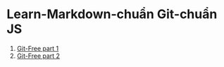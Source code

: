 # Learn-Markdown-chuẩn Git-chuẩn JS

1. [Git-Free part 1](https://viblo.asia/p/nhung-dieu-khong-phai-ai-cung-noi-cho-ban-ve-git-part-1-1VgZvwkYlAw "Git chuyên sâu")
2. [Git-Free part 2](https://viblo.asia/p/nhung-dieu-khong-phai-ai-cung-noi-cho-ban-ve-git-part-2-GrLZDXrBZk0 "Git chuyên sâu")

